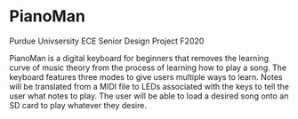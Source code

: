# PianoMan
Purdue Univsersity ECE Senior Design Project F2020

PianoMan is a digital keyboard for beginners that removes the learning curve of music theory from the process of learning how to play a song. The keyboard features three modes to give users multiple ways to learn. Notes will be translated from a MIDI file to LEDs associated with the keys to tell the user what notes to play. The user will be able to load a desired song onto an SD card to play whatever they desire.
